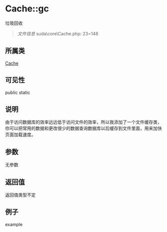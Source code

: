 # Cache::gc
垃圾回收
> *文件信息* suda\core\Cache.php: 23~148
## 所属类 

[Cache](../Cache.md)

## 可见性

  public  static
## 说明

由于访问数据库的效率远远低于访问文件的效率，所以我添加了一个文件缓存类，
你可以把常用的数据和更改很少的数据查询数据库以后缓存到文件里面，用来加快页面加载速度。

## 参数

无参数

## 返回值
返回值类型不定

## 例子

example